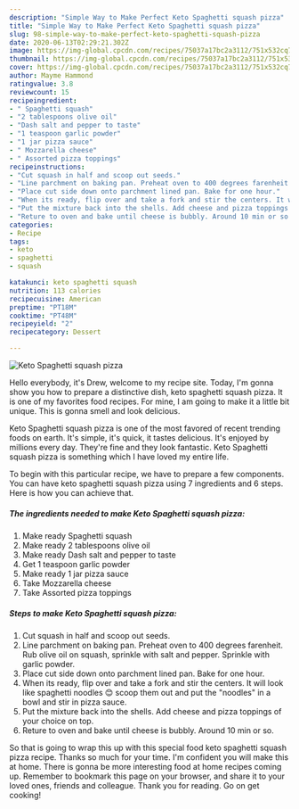 ```yaml
---
description: "Simple Way to Make Perfect Keto Spaghetti squash pizza"
title: "Simple Way to Make Perfect Keto Spaghetti squash pizza"
slug: 98-simple-way-to-make-perfect-keto-spaghetti-squash-pizza
date: 2020-06-13T02:29:21.302Z
image: https://img-global.cpcdn.com/recipes/75037a17bc2a3112/751x532cq70/keto-spaghetti-squash-pizza-recipe-main-photo.jpg
thumbnail: https://img-global.cpcdn.com/recipes/75037a17bc2a3112/751x532cq70/keto-spaghetti-squash-pizza-recipe-main-photo.jpg
cover: https://img-global.cpcdn.com/recipes/75037a17bc2a3112/751x532cq70/keto-spaghetti-squash-pizza-recipe-main-photo.jpg
author: Mayme Hammond
ratingvalue: 3.8
reviewcount: 15
recipeingredient:
- " Spaghetti squash"
- "2 tablespoons olive oil"
- "Dash salt and pepper to taste"
- "1 teaspoon garlic powder"
- "1 jar pizza sauce"
- " Mozzarella cheese"
- " Assorted pizza toppings"
recipeinstructions:
- "Cut squash in half and scoop out seeds."
- "Line parchment on baking pan. Preheat oven to 400 degrees farenheit. Rub olive oil on squash, sprinkle with salt and pepper. Sprinkle with garlic powder."
- "Place cut side down onto parchment lined pan. Bake for one hour."
- "When its ready, flip over and take a fork and stir the centers. It will look like spaghetti noodles 😊 scoop them out and put the &#34;noodles&#34; in a bowl and stir in pizza sauce."
- "Put the mixture back into the shells. Add cheese and pizza toppings of your choice on top."
- "Reture to oven and bake until cheese is bubbly. Around 10 min or so."
categories:
- Recipe
tags:
- keto
- spaghetti
- squash

katakunci: keto spaghetti squash 
nutrition: 113 calories
recipecuisine: American
preptime: "PT18M"
cooktime: "PT48M"
recipeyield: "2"
recipecategory: Dessert

---
```



![Keto Spaghetti squash pizza](https://img-global.cpcdn.com/recipes/75037a17bc2a3112/751x532cq70/keto-spaghetti-squash-pizza-recipe-main-photo.jpg)

Hello everybody, it's Drew, welcome to my recipe site. Today, I'm gonna show you how to prepare a distinctive dish, keto spaghetti squash pizza. It is one of my favorites food recipes. For mine, I am going to make it a little bit unique. This is gonna smell and look delicious.



Keto Spaghetti squash pizza is one of the most favored of recent trending foods on earth. It's simple, it's quick, it tastes delicious. It's enjoyed by millions every day. They're fine and they look fantastic. Keto Spaghetti squash pizza is something which I have loved my entire life.


To begin with this particular recipe, we have to prepare a few components. You can have keto spaghetti squash pizza using 7 ingredients and 6 steps. Here is how you can achieve that.

<!--inarticleads1-->

##### The ingredients needed to make Keto Spaghetti squash pizza:

1. Make ready  Spaghetti squash
1. Make ready 2 tablespoons olive oil
1. Make ready Dash salt and pepper to taste
1. Get 1 teaspoon garlic powder
1. Make ready 1 jar pizza sauce
1. Take  Mozzarella cheese
1. Take  Assorted pizza toppings




<!--inarticleads2-->

##### Steps to make Keto Spaghetti squash pizza:

1. Cut squash in half and scoop out seeds.
1. Line parchment on baking pan. Preheat oven to 400 degrees farenheit. Rub olive oil on squash, sprinkle with salt and pepper. Sprinkle with garlic powder.
1. Place cut side down onto parchment lined pan. Bake for one hour.
1. When its ready, flip over and take a fork and stir the centers. It will look like spaghetti noodles 😊 scoop them out and put the &#34;noodles&#34; in a bowl and stir in pizza sauce.
1. Put the mixture back into the shells. Add cheese and pizza toppings of your choice on top.
1. Reture to oven and bake until cheese is bubbly. Around 10 min or so.




So that is going to wrap this up with this special food keto spaghetti squash pizza recipe. Thanks so much for your time. I'm confident you will make this at home. There is gonna be more interesting food at home recipes coming up. Remember to bookmark this page on your browser, and share it to your loved ones, friends and colleague. Thank you for reading. Go on get cooking!
